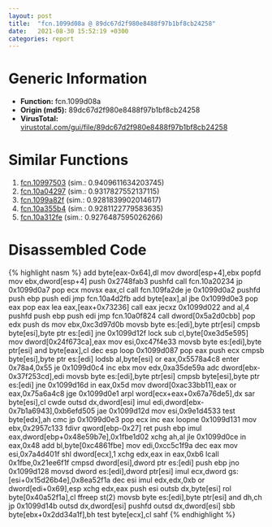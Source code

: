 ```yaml
---
layout: post
title:  "fcn.1099d08a @ 89dc67d2f980e8488f97b1bf8cb24258"
date:   2021-08-30 15:52:19 +0300
categories: report
---
```


# Generic Information
- **Function:** fcn.1099d08a
- **Origin (md5):** 89dc67d2f980e8488f97b1bf8cb24258
- **VirusTotal:** [virustotal.com/gui/file/89dc67d2f980e8488f97b1bf8cb24258][virustotal_ref]



# Similar Functions

1. [fcn.10997503][similar_1_ref] (sim.: 0.9409611634203745)
2. [fcn.10a04297][similar_2_ref] (sim.: 0.9317827552137115)
3. [fcn.1099a82f][similar_3_ref] (sim.: 0.9281839902014617)
4. [fcn.10a355b4][similar_4_ref] (sim.: 0.9281122779583635)
5. [fcn.10a312fe][similar_5_ref] (sim.: 0.9276487595026266)


# Disassembled Code

{% highlight nasm %}
add byte[eax-0x64],dl
mov dword[esp+4],ebx
popfd 
mov ebx,dword[esp+4]
push 0x2748fab3
pushfd 
call fcn.10a20234
jp 0x1099d0a7
pop ecx
movsx eax,cl
call fcn.109fa2de
je 0x1099d0a2
pushfd 
push ebp
push edi
jmp fcn.10a4d2fb
add byte[eax],al
jbe 0x1099d0e3
pop eax
pop eax
lea eax,[eax+0x73236]
call eax
jecxz 0x1099d022
and al,4
pushfd 
push ebp
push edi
jmp fcn.10a0f824
call dword[0x5a2d0cbb]
pop edx
push ds
mov ebx,0xc3d97d0b
movsb byte es:[edi],byte ptr[esi]
cmpsb byte[esi],byte ptr es:[edi]
jne 0x1099d12f
lock sub cl,byte[0xe3d5e595]
mov dword[0x24f673ca],eax
mov esi,0xc47f4e33
movsb byte es:[edi],byte ptr[esi]
and byte[eax],cl
dec esp
loop 0x1099d087
pop eax
push ecx
cmpsb byte[esi],byte ptr es:[edi]
lodsb al,byte[esi]
or eax,0x5578a4c8
enter 0x78a4,0x55
je 0x1099d0c4
inc ebx
mov edx,0xa35de59a
adc dword[ebx-0x37f253cd],edi
movsb byte es:[edi],byte ptr[esi]
cmpsb byte[esi],byte ptr es:[edi]
jne 0x1099d16d
in eax,0x5d
mov dword[0xac33bb11],eax
or eax,0x75a6a4c8
jge 0x1099d0e1
arpl word[ecx+eax+0x67a76de5],dx
sar byte[esi],cl
cwde 
outsd dx,dword[esi]
imul edi,dword[ebx-0x7b1a6943],0xb6efd505
jae 0x1099d12d
mov esi,0x9e1d4533
test byte[edx],ah
cmc 
jp 0x1099d0e3
pop ecx
inc eax
loopne 0x1099d131
mov ebx,0x2957c133
fdivr qword[ebp-0x27]
ret 
push ebp
imul eax,dword[ebp+0x48e59b7e],0x1fbe1d02
xchg ah,al
jle 0x1099d0ce
in eax,0x48
add bl,byte[0xc4861fbe]
mov edi,0xcc5c1f9a
dec eax
mov esi,0x7a4d401f
shl dword[ecx],1
xchg edx,eax
in eax,0xb6
lcall 0x1fbe,0x21ee6f1f
cmpsd dword[esi],dword ptr es:[edi]
push ebp
jno 0x1099d128
movsd dword es:[edi],dword ptr[esi]
imul ecx,dword gs:[esi+0x15d26b4e],0x8ea52f1a
dec esi
imul edx,edx,0xb
or dword[edi+0x69],esp
xchg edx,eax
push esi
outsb dx,byte[esi]
rol byte[0x40a52f1a],cl
ffreep st(2)
movsb byte es:[edi],byte ptr[esi]
and dh,ch
jp 0x1099d14b
outsd dx,dword[esi]
pushfd 
outsd dx,dword[esi]
sbb byte[ebx+0x2dd34a1f],bh
test byte[ecx],cl
sahf 
{% endhighlight %}


[similar_1_ref]: /report/fcn.10997503@89dc67d2f980e8488f97b1bf8cb24258
[similar_2_ref]: /report/fcn.10a04297@89dc67d2f980e8488f97b1bf8cb24258
[similar_3_ref]: /report/fcn.1099a82f@89dc67d2f980e8488f97b1bf8cb24258
[similar_4_ref]: /report/fcn.10a355b4@89dc67d2f980e8488f97b1bf8cb24258
[similar_5_ref]: /report/fcn.10a312fe@89dc67d2f980e8488f97b1bf8cb24258
[virustotal_ref]: https://www.virustotal.com/gui/file/89dc67d2f980e8488f97b1bf8cb24258